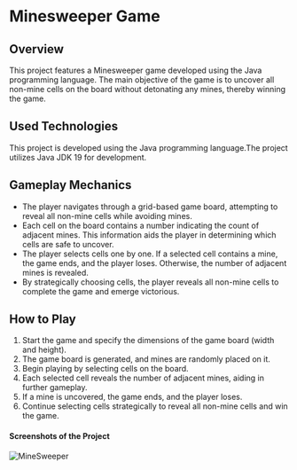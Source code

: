 # Minesweeper Game
## Overview
This project features a Minesweeper game developed using the Java programming language. The main objective of the game is to uncover all non-mine cells on the board without detonating any mines, thereby winning the game.

## Used Technologies
This project is developed using the Java programming language.The project utilizes Java JDK 19 for development.

## Gameplay Mechanics
- The player navigates through a grid-based game board, attempting to reveal all non-mine cells while avoiding mines.
- Each cell on the board contains a number indicating the count of adjacent mines. This information aids the player in determining which cells are safe to uncover.
- The player selects cells one by one. If a selected cell contains a mine, the game ends, and the player loses. Otherwise, the number of adjacent mines is revealed.
- By strategically choosing cells, the player reveals all non-mine cells to complete the game and emerge victorious.

## How to Play
1. Start the game and specify the dimensions of the game board (width and height).
2. The game board is generated, and mines are randomly placed on it.
3. Begin playing by selecting cells on the board.
4. Each selected cell reveals the number of adjacent mines, aiding in further gameplay.
5. If a mine is uncovered, the game ends, and the player loses.
6. Continue selecting cells strategically to reveal all non-mine cells and win the game.

#### Screenshots of the Project
![MineSweeper](https://github.com/Yldrmceyy/MineSweeper-Game/assets/106755050/92b9d306-0ee7-4c09-bc27-1242297330d3)
